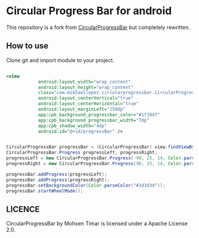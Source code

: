 # Circular Progress Bar for android

This repository is a fork from [CircularProgressBar](https://github.com/lopspower/CircularProgressBar) but completely rewritten.

## How to use 

Clone git and import module to your project.

```xml

<view
            android:layout_width="wrap_content"
            android:layout_height="wrap_content"
            class="com.mikhaellopez.circularprogressbar.CircularProgressBar"
            android:layout_centerVertical="true"
            android:layout_centerHorizontal="true"
            android:layout_marginLeft="150dp"
            app:cpb_background_progressbar_color="#1f394f"
            app:cpb_background_progressbar_width="7dp"
            app:cpb_shadow_width="4dp"
            android:id="@+id/progressBar" />

```

```java

CircularProgressBar progressBar = (CircularProgressBar) view.findViewById(R.id.progressBar);
CircularProgressBar.Progress progressLeft, progressRight;
progressLeft = new CircularProgressBar.Progress(-90, 25, 14, Color.parseColor("#eace18"));
progressRight = new CircularProgressBar.Progress(90, 25, 14, Color.parseColor("#eace18"));

progressBar.addProgress(progressLeft);
progressBar.addProgress(progressRight);
progressBar.setBackgroundColor(Color.parseColor("#3d3d3d"));
progressBar.startWheelMode();

```

## LICENCE

CircularProgressBar by Mohsen Timar is licensed under a Apache License 2.0.